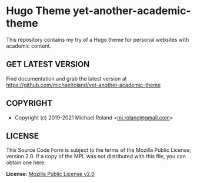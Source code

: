 # Hugo Theme yet-another-academic-theme

This repository contains my try of a Hugo theme for personal websites with academic content.


## GET LATEST VERSION

Find documentation and grab the latest version at
<https://github.com/michaelroland/yet-another-academic-theme>


## COPYRIGHT

- Copyright (c) 2019-2021 Michael Roland <<mi.roland@gmail.com>>


## LICENSE

This Source Code Form is subject to the terms of the Mozilla Public License, version 2.0.
If a copy of the MPL was not distributed with this file, you can obtain one here:

**License**: [Mozilla Public License v2.0](https://mozilla.org/MPL/2.0/)
